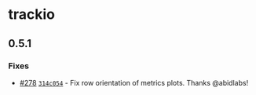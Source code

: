 # trackio

## 0.5.1

### Fixes

- [#278](https://github.com/gradio-app/trackio/pull/278) [`314c054`](https://github.com/gradio-app/trackio/commit/314c05438007ddfea3383e06fd19143e27468e2d) - Fix row orientation of metrics plots.  Thanks @abidlabs!